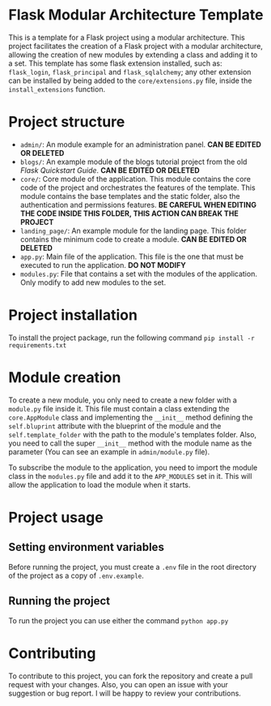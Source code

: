 # Flask Modular Architecture Template
This is a template for a Flask project using a modular architecture. This project facilitates the creation of a Flask 
project with a modular architecture, allowing the creation of new modules by extending a class and adding it to a set. 
This template has some flask extension installed, such as: `flask_login`, `flask_principal` and `flask_sqlalchemy`; 
any other extension can be installed by being added to the `core/extensions.py` file, inside the `install_extensions` 
function. 

# Project structure
- `admin/`: An module example for an administration panel. **CAN BE EDITED OR DELETED**
- `blogs/`: An example module of the blogs tutorial project from the old *Flask Quickstart Guide*. **CAN BE EDITED OR DELETED**
- `core/`: Core module of the application. This module contains the core code of the project and orchestrates the 
features of the template. This module contains the base templates and the static folder, also the authentication 
and permissions features. **BE CAREFUL WHEN EDITING THE CODE INSIDE THIS FOLDER, THIS ACTION CAN BREAK THE PROJECT**
- `landing_page/`: An example module for the landing page. This folder contains the minimum code to create a module. 
**CAN BE EDITED OR DELETED**
- `app.py`: Main file of the application. This file is the one that must be executed to run the application. **DO NOT MODIFY**
- `modules.py`: File that contains a set with the modules of the application. Only modify to add new modules to the set.

# Project installation
To install the project package, run the following command `pip install -r requirements.txt`

# Module creation
To create a new module, you only need to create a new folder with a `module.py` file inside it. This file must contain a
class extending the `core.AppModule` class and implementing the `__init__` method defining the `self.bluprint` attribute 
with the blueprint of the module and the `self.template_folder` with the path to the module's templates folder. Also, you 
need to call the super `__init__` method with the module name as the parameter (You can see an example in `admin/module.py` file). 

To subscribe the module to the application, you need to import the module class in the `modules.py` file and add it to the
`APP_MODULES` set in it. This will allow the application to load the module when it starts.

# Project usage
## Setting environment variables
Before running the project, you must create a `.env` file in the root directory of the project as a copy of `.env.example`. 

## Running the project
To run the project you can use either the command `python app.py`

# Contributing
To contribute to this project, you can fork the repository and create a pull request with your changes. Also, you can
open an issue with your suggestion or bug report. I will be happy to review your contributions.
